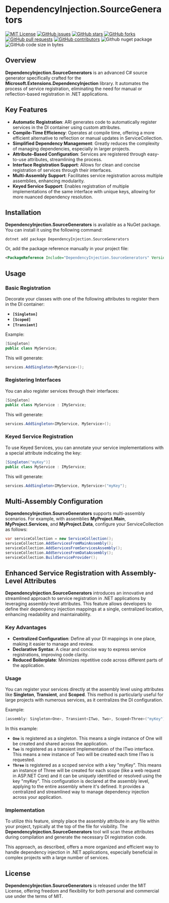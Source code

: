 # DependencyInjection.SourceGenerators

[![MIT License](https://img.shields.io/badge/license-MIT-blue.svg)](LICENSE)
[![GitHub issues](https://img.shields.io/github/issues/jimmy-mll/Microsoft.Extensions.DependencyInjection.SourceGenerators)](https://github.com/jimmy-mll/Microsoft.Extensions.DependencyInjection.SourceGenerators/issues)
[![GitHub stars](https://img.shields.io/github/stars/jimmy-mll/Microsoft.Extensions.DependencyInjection.SourceGenerators)](https://github.com/jimmy-mll/Microsoft.Extensions.DependencyInjection.SourceGenerators/stargazers)
[![GitHub forks](https://img.shields.io/github/forks/jimmy-mll/Microsoft.Extensions.DependencyInjection.SourceGenerators)](https://github.com/jimmy-mll/Microsoft.Extensions.DependencyInjection.SourceGenerators/network)
[![GitHub pull requests](https://img.shields.io/github/issues-pr/jimmy-mll/Microsoft.Extensions.DependencyInjection.SourceGenerators)](https://github.com/jimmy-mll/Microsoft.Extensions.DependencyInjection.SourceGenerators/pulls)
[![GitHub contributors](https://img.shields.io/github/contributors/jimmy-mll/Microsoft.Extensions.DependencyInjection.SourceGenerators)](https://github.com/jimmy-mll/Microsoft.Extensions.DependencyInjection.SourceGenerators/graphs/contributors)
![Github nuget package](https://img.shields.io/nuget/v/DependencyInjection.SourceGenerators)
![GitHub code size in bytes](https://img.shields.io/github/languages/code-size/jimmy-mll/Microsoft.Extensions.DependencyInjection.SourceGenerators)

## Overview

**DependencyInjection.SourceGenerators** is an advanced C# source generator specifically crafted for the **Microsoft.Extensions.DependencyInjection** library. It automates the process of service registration, eliminating the need for manual or reflection-based registration in .NET applications.

## Key Features
- **Automatic Registration**: ARI generates code to automatically register services in the DI container using custom attributes.
- **Compile-Time Efficiency**: Operates at compile time, offering a more efficient alternative to reflection or manual updates in ServiceCollection.
- **Simplified Dependency Management**: Greatly reduces the complexity of managing dependencies, especially in larger projects.
- **Attribute-Based Configuration**: Services are registered through easy-to-use attributes, streamlining the process.
- **Interface Registration Support**: Allows for clean and concise registration of services through their interfaces.
- **Multi-Assembly Support**: Facilitates service registration across multiple assemblies, enhancing modularity.
- **Keyed Service Support**: Enables registration of multiple implementations of the same interface with unique keys, allowing for more nuanced dependency resolution.

## Installation

**DependencyInjection.SourceGenerators** is available as a NuGet package. You can install it using the following command:

```shell
dotnet add package DependencyInjection.SourceGenerators
```

Or, add the package reference manually in your project file:

```xml
<PackageReference Include="DependencyInjection.SourceGenerators" Version="1.0.1" />
```

## Usage

### Basic Registration

Decorate your classes with one of the following attributes to register them in the DI container:

- **`[Singleton]`**
- **`[Scoped]`**
- **`[Transient]`**

Example: 

```csharp
[Singleton]
public class MyService;
```

This will generate:

```csharp
services.AddSingleton<MyService>();
```

### Registering Interfaces

You can also register services through their interfaces:

```csharp
[Singleton]
public class MyService : IMyService;
```

This will generate:

```csharp
services.AddSingleton<IMyService, MyService>();
```

### Keyed Service Registration

To use Keyed Services, you can annotate your service implementations with a special attribute indicating the key:

```csharp
[Singleton("myKey")]
public class MyService : IMyService;
```

This will generate:

```csharp
services.AddSingleton<IMyService, MyService>("myKey");
```

## Multi-Assembly Configuration

**DependencyInjection.SourceGenerators** supports multi-assembly scenarios. For example, with assemblies **MyProject.Main**, **MyProject.Services**, and **MyProject.Data**, configure your ServiceCollection as follows:

```csharp
var serviceCollection = new ServiceCollection();
serviceCollection.AddServicesFromMainAssembly();
serviceCollection.AddServicesFromServicesAssembly();
serviceCollection.AddServicesFromDataAssembly();
serviceCollection.BuildServiceProvider();
```

## Enhanced Service Registration with Assembly-Level Attributes

**DependencyInjection.SourceGenerators** introduces an innovative and streamlined approach to service registration in .NET applications by leveraging assembly-level attributes. This feature allows developers to define their dependency injection mappings at a single, centralized location, enhancing readability and maintainability.

### Key Advantages

- **Centralized Configuration**: Define all your DI mappings in one place, making it easier to manage and review.
- **Declarative Syntax**: A clear and concise way to express service registrations, improving code clarity.
- **Reduced Boilerplate**: Minimizes repetitive code across different parts of the application.

### Usage

You can register your services directly at the assembly level using attributes like **Singleton**, **Transient**, and **Scoped**. This method is particularly useful for large projects with numerous services, as it centralizes the DI configuration.

Example:

```csharp
[assembly: Singleton<One>, Transient<ITwo, Two>, Scoped<Three>("myKey")]
```

In this example:

- **`One`** is registered as a singleton. This means a single instance of One will be created and shared across the application.
- **`Two`** is registered as a transient implementation of the ITwo interface. This means a new instance of Two will be created each time ITwo is requested.
- **`Three`** is registered as a scoped service with a key "myKey". This means an instance of Three will be created for each scope (like a web request in ASP.NET Core) and it can be uniquely identified or resolved using the key "myKey".
This configuration is declared at the assembly level, applying to the entire assembly where it's defined. It provides a centralized and streamlined way to manage dependency injection across your application.

### Implementation

To utilize this feature, simply place the assembly attribute in any file within your project, typically at the top of the file for visibility. The **DependencyInjection.SourceGenerators** tool will scan these attributes during compilation and generate the necessary DI registration code.

This approach, as described, offers a more organized and efficient way to handle dependency injection in .NET applications, especially beneficial in complex projects with a large number of services.

## License

**DependencyInjection.SourceGenerators** is released under the MIT License, offering freedom and flexibility for both personal and commercial use under the terms of MIT.
